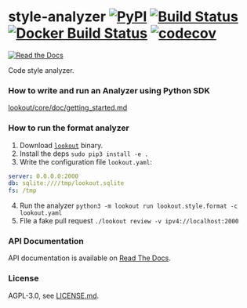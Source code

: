 # style-analyzer [![PyPI](https://img.shields.io/pypi/v/lookout-style.svg)](https://pypi.python.org/pypi/lookout-style) [![Build Status](https://travis-ci.org/src-d/style-analyzer.svg)](https://travis-ci.org/src-d/style-analyzer) [![Docker Build Status](https://img.shields.io/docker/build/srcd/style-analyzer.svg)](https://hub.docker.com/r/srcd/style-analyzer) [![codecov](https://codecov.io/github/src-d/style-analyzer/coverage.svg)](https://codecov.io/gh/src-d/style-analyzer)
[![Read the Docs](https://img.shields.io/readthedocs/style-analyzer.svg)](https://readthedocs.org/projects/style-analyzer/)


Code style analyzer.

### How to write and run an Analyzer using Python SDK

[lookout/core/doc/getting_started.md](lookout/core/doc/getting_started.md)

### How to run the format analyzer

1. Download [`lookout`](https://github.com/src-d/lookout/releases) binary.
2. Install the deps `sudo pip3 install -e .`
3. Write the configuration file `lookout.yaml`:

```yaml
server: 0.0.0.0:2000
db: sqlite:////tmp/lookout.sqlite
fs: /tmp
```

4. Run the analyzer `python3 -m lookout run lookout.style.format -c lookout.yaml`
5. File a fake pull request `./lookout review -v ipv4://localhost:2000`

### API Documentation

API documentation is available on [Read The Docs](https://style-analyzer.readthedocs.io/en/latest/).

### License
AGPL-3.0, see [LICENSE.md](LICENSE.md).
